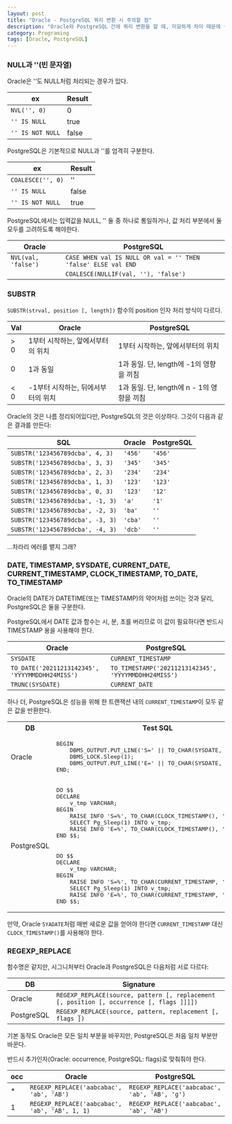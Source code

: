 ```yaml
---
layout: post
title: "Oracle - PostgreSQL 쿼리 변환 시 주의할 점"
description: "Oracle와 PostgreSQL 간에 쿼리 변환을 할 때, 미묘하게 차이 때문에 실수하기 쉬운 것들을 모아본다."
category: Programing
tags: [Oracle, PostgreSQL]
---
```


### NULL과 ''(빈 문자열)

Oracle은 ''도 NULL처럼 처리되는 경우가 있다.

ex               | Result
-----------------|---------
`NVL('', 0)`     | 0
`'' IS NULL`     | true
`'' IS NOT NULL` | false

PostgreSQL은 기본적으로 NULL과 ''를 엄격히 구분한다.

ex                | Result
------------------|---------
`COALESCE('', 0)` | ''
`'' IS NULL`      | false
`'' IS NOT NULL`  | true

PostgreSQL에서는
입력값을 NULL, '' 둘 중 하나로 통일하거나,
값 처리 부분에서 둘 모두를 고려하도록 해야한다.

Oracle              | PostgreSQL
--------------------|--------------------------------------------------------------
`NVL(val, 'false')` | `CASE WHEN val IS NULL OR val = '' THEN 'false' ELSE val END`
                    | `COALESCE(NULLIF(val, ''), 'false')`



### SUBSTR

`SUBSTR(strval, position [, length])` 함수의 position 인자 처리 방식이 다르다.

Val | Oracle                             | PostgreSQL
----|------------------------------------|---------------------------------------------
> 0 | 1부터 시작하는, 앞에서부터의 위치  | 1부터 시작하는, 앞에서부터의 위치
0   | 1과 동일                           | 1과 동일. 단, length에 -1의 영향을 끼침
< 0 | -1부터 시작하는, 뒤에서부터의 위치 | 1과 동일. 단, length에 n - 1의 영향을 끼침

Oracle의 것은 나름 정리되어있다만, PostgreSQL의 것은 이상하다.
그것이 다음과 같은 결과를 만든다:

SQL                              | Oracle  | PostgreSQL
---------------------------------|---------|------------
`SUBSTR('123456789dcba', 4, 3)`  | `'456'` | `'456'`
`SUBSTR('123456789dcba', 3, 3)`  | `'345'` | `'345'`
`SUBSTR('123456789dcba', 2, 3)`  | `'234'` | `'234'`
`SUBSTR('123456789dcba', 1, 3)`  | `'123'` | `'123'`
`SUBSTR('123456789dcba', 0, 3)`  | `'123'` | `'12'`
`SUBSTR('123456789dcba', -1, 3)` | `'a'`   | `'1'`
`SUBSTR('123456789dcba', -2, 3)` | `'ba'`  | `''`
`SUBSTR('123456789dcba', -3, 3)` | `'cba'` | `''`
`SUBSTR('123456789dcba', -4, 3)` | `'dcb'` | `''`

...차라리 에러를 뱉지 그래?



### DATE, TIMESTAMP, SYSDATE, CURRENT_DATE, CURRENT_TIMESTAMP, CLOCK_TIMESTAMP, TO_DATE, TO_TIMESTAMP

Oracle의 DATE가 DATETIME(또는 TIMESTAMP)의 약어처럼 쓰이는 것과 달리,
PostgreSQL은 둘을 구분한다.

PostgreSQL에서 DATE 값과 함수는 시, 분, 초를 버리므로
이 값이 필요하다면 반드시 TIMESTAMP 용을 사용해야 한다.

Oracle                                          | PostgreSQL
------------------------------------------------|-----------------------------------------------------
`SYSDATE`                                       | `CURRENT_TIMESTAMP`
`TO_DATE('20211213142345', 'YYYYMMDDHH24MISS')` | `TO_TIMESTAMP('20211213142345', 'YYYYMMDDHH24MISS')`
`TRUNC(SYSDATE)`                                | `CURRENT_DATE`

하나 더,
PostgreSQL은 성능을 위해 한 트랜잭션 내의 `CURRENT_TIMESTAMP`이 모두 같은 값을 반환한다.

<table>
<tr>
<th>DB</th>
<th>Test SQL</th>
<th>Result</th>
</tr>
<tr>
<td>Oracle</td>
<td><pre>
BEGIN
	DBMS_OUTPUT.PUT_LINE('S=' || TO_CHAR(SYSDATE, 'MI:SS'));
	DBMS_LOCK.Sleep(1);
	DBMS_OUTPUT.PUT_LINE('E=' || TO_CHAR(SYSDATE, 'MI:SS'));
END;
</pre></td>
<td><pre>
S=53:38
E=53:39
</pre></td>
</tr>
<tr>
<td rowspan="2">PostgreSQL</td>
<td><pre>
DO $$
DECLARE
	v_tmp VARCHAR;
BEGIN
	RAISE INFO 'S=%', TO_CHAR(CLOCK_TIMESTAMP(), 'MI:SS');
	SELECT Pg_Sleep(1) INTO v_tmp;
	RAISE INFO 'E=%', TO_CHAR(CLOCK_TIMESTAMP(), 'MI:SS');
END $$;
</pre></td>
<td><pre>
S=53:38
E=53:39
</pre></td>
</tr>
<tr>
<td><pre>
DO $$
DECLARE
	v_tmp VARCHAR;
BEGIN
	RAISE INFO 'S=%', TO_CHAR(CURRENT_TIMESTAMP, 'MI:SS');
	SELECT Pg_Sleep(1) INTO v_tmp;
	RAISE INFO 'E=%', TO_CHAR(CURRENT_TIMESTAMP, 'MI:SS');
END $$;
</td>
<td><pre>
S=53:38
E=53:38
</pre></td>
</tr>
</table>

만약, Oracle `SYADATE`처럼 매번 새로운 값을 얻어야 한다면
`CURRENT_TIMESTAMP` 대신 `CLOCK_TIMESTAMP()`를 사용해야 한다.



### REGEXP_REPLACE

함수명은 같지만,
시그니처부터 Oracle과 PostgreSQL은 다음처럼 서로 다르다:

DB         | Signature
-----------|------------------------------------------------------------------------------------------
Oracle     | `REGEXP_REPLACE(source, pattern [, replacement [, position [, occurrence [, flags ]]]])`
PostgreSQL | `REGEXP_REPLACE(source, pattern, replacement [, flags ])`

기본 동작도 Oracle은 모든 일치 부분을 바꾸지만,
PostgreSQL은 처음 일치 부분만 바꾼다.

반드시 추가인자(Oracle: occurrence, PostgreSQL: flags)로 맞춰줘야 한다.

occ | Oracle                                         | PostgreSQL
----|------------------------------------------------|----------------------------------------------
\*  | `REGEXP_REPLACE('aabcabac', 'ab', 'AB')`       | `REGEXP_REPLACE('aabcabac', 'ab', 'AB', 'g')`
1   | `REGEXP_REPLACE('aabcabac', 'ab', 'AB', 1, 1)` | `REGEXP_REPLACE('aabcabac', 'ab', 'AB')`
